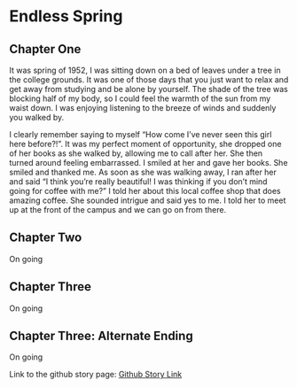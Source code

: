 # Endless Spring

## Chapter One
It was spring of 1952, I was sitting down on a bed of leaves under a tree in the college grounds.
It was one of those days that you just want to relax and get away from studying and be alone by yourself.
The shade of the tree was blocking half of my body, so I could feel the warmth of the sun from my waist down.
I was enjoying listening to the breeze of winds and suddenly you walked by.

I clearly remember saying to myself “How come I’ve never seen this girl here before?!”.
It was my perfect moment of opportunity, she dropped one of her books as she walked by, allowing me to call after her. She then turned around feeling embarrassed.
I smiled at her and gave her books. She smiled and thanked me. As soon as she was walking away, I ran after her and said “I think you’re really beautiful! I was thinking if you don’t mind going for coffee with me?”
I told her about this local coffee shop that does amazing coffee. She sounded intrigue and said yes to me. I told her to meet up at the front of the campus and we can go on from there.

## Chapter Two
On going

## Chapter Three
On going

## Chapter Three: Alternate Ending
On going 


Link to the github story page: [Github Story Link](https://carlpagayonan.github.io/github-story-2019/)